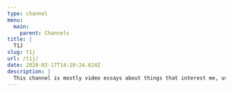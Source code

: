 ```yaml
---
type: channel
menu:
  main:
    parent: Channels
title: |
  T1J
slug: t1j
url: /t1j/
date: 2020-02-17T14:20:24.624Z
description: |
  This channel is mostly video essays about things that interest me, usually from a progressive socdem point of view. I also livestream weekly. Sometimes I do other stuff too tho.
---
```

